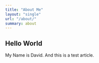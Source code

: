 ```yaml
---
title: "About Me"
layout: "single"
url: "/about/"
summary: about
---
```


## Hello World

My Name is David. And this is a test article. 